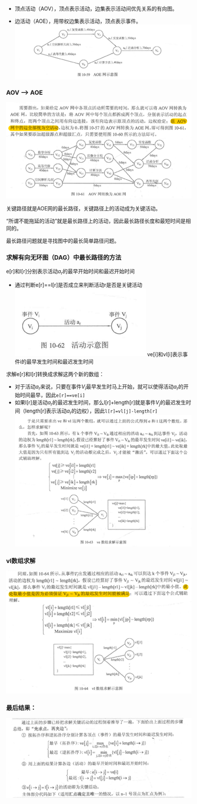 * 顶点活动（AOV），顶点表示活动，边集表示活动间优先关系的有向图。<br>


* 边活动（AOE），用带权边集表示活动，顶点表示事件。<br>
![](https://github.com/BinGYiZhanG/PAT/blob/master/Images/AOE.png)

### AOV --> AOE
![](https://github.com/BinGYiZhanG/PAT/blob/master/Images/AOVAOE.png)<br>


关键路径就是AOE网的最长路径，关键路径上的活动成为关键活动。<br>

“所谓不能拖延的活动”就是最长路径上的活动，因此最长路径长度和最短时间是相同的。<br>

最长路径问题就是寻找图中的最长简单路径问题。<br>

### 求解有向无环图（DAG）中最长路径的方法

e[r]和l[r]分别表示活动$a_{r}$的最早开始时间和最迟开始时间<br>

* 通过判断e[r]==l[r]是否成立来判断活动r是否是关键活动
![](https://github.com/BinGYiZhanG/PAT/blob/master/Images/%E6%B4%BB%E5%8A%A8%E7%A4%BA%E6%84%8F%E5%9B%BE.png)
ve[i]和vl[i]表示事件i的最早发生时间和最迟发生时间<br>

求解e[r]和l[r]转换成求解这两个新的数组：
* 对于活动$a_{r}$来说，只要在事件$V_{i}$最早发生时马上开始，就可以使得活动$a_{r}$的开始时间最早，因此```e[r]==ve[i]```
* 如果l[r]是活动$a_{r}$的最迟发生时间，那么l[r]+length[r]就是事件$V_{j}$的最迟发生时间（length[r]表示活动$a_{r}$的边权），因此```l[r]=vl[j]-length[r]```
![](https://github.com/BinGYiZhanG/PAT/blob/master/Images/ve%E6%95%B0%E7%BB%84%E6%B1%82%E8%A7%A3.png)

### vl数组求解
![](https://github.com/BinGYiZhanG/PAT/blob/master/Images/vl%E6%95%B0%E7%BB%84%E6%B1%82%E8%A7%A3.png)

### 最后结果：
![](https://github.com/BinGYiZhanG/PAT/blob/master/Images/%E5%85%B3%E9%94%AE%E8%B7%AF%E5%8A%B2%E7%BB%93%E6%9E%9C.png)
